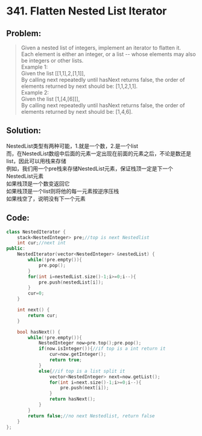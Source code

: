 # 341. Flatten Nested List Iterator
## Problem:
>Given a nested list of integers, implement an iterator to flatten it.  
>Each element is either an integer, or a list -- whose elements may also be integers or other lists.  
>Example 1:  
>Given the list [[1,1],2,[1,1]],  
>By calling next repeatedly until hasNext returns false, the order of elements returned by next should be: [1,1,2,1,1].  
>Example 2:  
>Given the list [1,[4,[6]]],  
>By calling next repeatedly until hasNext returns false, the order of elements returned by next should be: [1,4,6].
## Solution:
NestedList类型有两种可能，1.就是一个数，2.是一个list  
而，在NestedList数组中后面的元素一定出现在前面的元素之后，不论是数还是list，因此可以用栈来存储  
例如，我们用一个pre栈来存储NestedList元素，保证栈顶一定是下一个NestedList元素  
如果栈顶是一个数变返回它  
如果栈顶是一个list则将他的每一元素按逆序压栈  
如果栈空了，说明没有下一个元素  
## Code:
```cpp
class NestedIterator {
    stack<NestedInteger> pre;//top is next Nestedlist
    int cur;//next int
public:
    NestedIterator(vector<NestedInteger> &nestedList) {
        while(!pre.empty()){
            pre.pop();
        }
        for(int i=nestedList.size()-1;i>=0;i--){
            pre.push(nestedList[i]);
        }
        cur=0;
    }

    int next() {
        return cur;
    }

    bool hasNext() {
        while(!pre.empty()){
            NestedInteger now=pre.top();pre.pop();
            if(now.isInteger()){//if top is a int return it
                cur=now.getInteger();
                return true;
            }
            else{//if top is a list split it
                vector<NestedInteger> next=now.getList();
                for(int i=next.size()-1;i>=0;i--){
                    pre.push(next[i]);
                }
                return hasNext();
            }
        }
        return false;//no next Nestedlist, return false
    }
};
```
